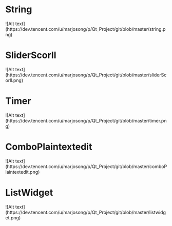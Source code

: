 <h1>String</h1>
![Alt text](https://dev.tencent.com/u/marjosong/p/Qt_Project/git/blob/master/string.png)


<h1>SliderScorll</h1>
![Alt text](https://dev.tencent.com/u/marjosong/p/Qt_Project/git/blob/master/sliderScorll.png)


<h1>Timer</h1>
![Alt text](https://dev.tencent.com/u/marjosong/p/Qt_Project/git/blob/master/timer.png)


<h1>ComboPlaintextedit</h1>
![Alt text](https://dev.tencent.com/u/marjosong/p/Qt_Project/git/blob/master/comboPlaintextedit.png)


<h1>ListWidget</h1>
![Alt text](https://dev.tencent.com/u/marjosong/p/Qt_Project/git/blob/master/listwidget.png)